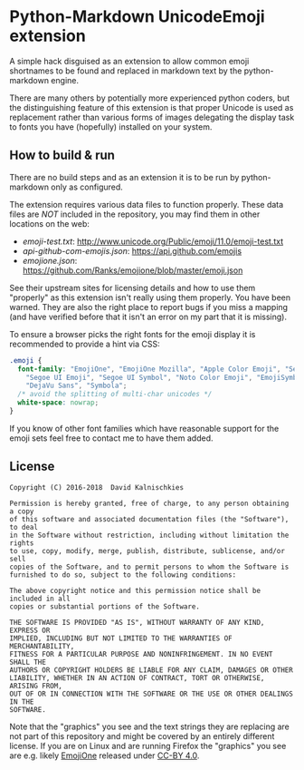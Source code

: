 # Python-Markdown UnicodeEmoji extension

A simple hack disguised as an extension to allow common emoji shortnames
to be found and replaced in markdown text by the python-markdown engine.

There are many others by potentially more experienced python coders, but the
distinguishing feature of this extension is that proper Unicode is used as
replacement rather than various forms of images delegating the display task to
fonts you have (hopefully) installed on your system.

## How to build & run

There are no build steps and as an extension it is to be run by
python-markdown only as configured.

The extension requires various data files to function properly.
These data files are *NOT* included in the repository, you may find
them in other locations on the web:

* *emoji-test.txt*: http://www.unicode.org/Public/emoji/11.0/emoji-test.txt
* *api-github-com-emojis.json*: https://api.github.com/emojis
* *emojione.json*: https://github.com/Ranks/emojione/blob/master/emoji.json

See their upstream sites for licensing details and how to use them "properly"
as this extension isn't really using them properly. You have been warned.
They are also the right place to report bugs if you miss a mapping (and have
verified before that it isn't an error on my part that it is missing).

To ensure a browser picks the right fonts for the emoji display it is recommended
to provide a hint via CSS:

```css
.emoji {
  font-family: "EmojiOne", "EmojiOne Mozilla", "Apple Color Emoji", "Segoe UI",
    "Segoe UI Emoji", "Segoe UI Symbol", "Noto Color Emoji", "EmojiSymbols",
    "DejaVu Sans", "Symbola";
  /* avoid the splitting of multi-char unicodes */
  white-space: nowrap;
}
```

If you know of other font families which have reasonable support for the emoji
sets feel free to contact me to have them added.

## License

    Copyright (C) 2016-2018  David Kalnischkies

    Permission is hereby granted, free of charge, to any person obtaining a copy
    of this software and associated documentation files (the "Software"), to deal
    in the Software without restriction, including without limitation the rights
    to use, copy, modify, merge, publish, distribute, sublicense, and/or sell
    copies of the Software, and to permit persons to whom the Software is
    furnished to do so, subject to the following conditions:

    The above copyright notice and this permission notice shall be included in all
    copies or substantial portions of the Software.

    THE SOFTWARE IS PROVIDED "AS IS", WITHOUT WARRANTY OF ANY KIND, EXPRESS OR
    IMPLIED, INCLUDING BUT NOT LIMITED TO THE WARRANTIES OF MERCHANTABILITY,
    FITNESS FOR A PARTICULAR PURPOSE AND NONINFRINGEMENT. IN NO EVENT SHALL THE
    AUTHORS OR COPYRIGHT HOLDERS BE LIABLE FOR ANY CLAIM, DAMAGES OR OTHER
    LIABILITY, WHETHER IN AN ACTION OF CONTRACT, TORT OR OTHERWISE, ARISING FROM,
    OUT OF OR IN CONNECTION WITH THE SOFTWARE OR THE USE OR OTHER DEALINGS IN THE
    SOFTWARE.


Note that the "graphics" you see and the text strings they are replacing are
not part of this repository and might be covered by an entirely different
license. If you are on Linux and are running Firefox the "graphics" you see are
e.g. likely [EmojiOne](http://emojione.com/) released under [CC-BY
4.0](https://creativecommons.org/licenses/by/4.0/).
